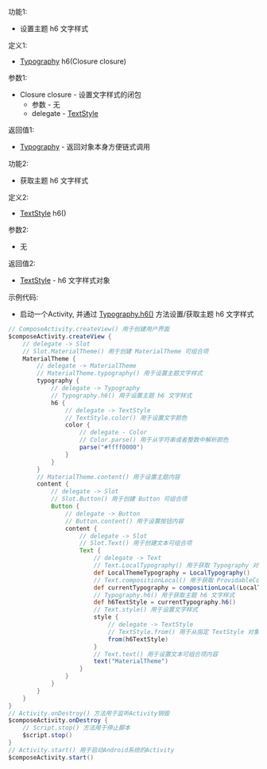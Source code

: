 功能1:

+ 设置主题 h6 文字样式

定义1:

+ [Typography](/API/UI/Compose/Theme/Typography/Typography/README.md) h6(Closure closure)

参数1:

+ Closure closure - 设置文字样式的闭包
    + 参数 - 无
    + delegate - [TextStyle](/API/UI/Compose/Theme/Typography/TextStyle/README.md)

返回值1:

+ [Typography](/API/UI/Compose/Theme/Typography/Typography/README.md) - 返回对象本身方便链式调用

功能2:

+ 获取主题 h6 文字样式

定义2:

+ [TextStyle](/API/UI/Compose/Theme/Typography/TextStyle/README.md) h6()

参数2:

+ 无

返回值2:

+ [TextStyle](/API/UI/Compose/Theme/Typography/TextStyle/README.md) - h6 文字样式对象

示例代码:

+ 启动一个Activity, 并通过 [Typography.h6()](/API/UI/Compose/Theme/Typography/Typography/README.md?id=h6) 方法设置/获取主题
  h6 文字样式

```groovy
// ComposeActivity.createView() 用于创建用户界面
$composeActivity.createView {
    // delegate -> Slot
    // Slot.MaterialTheme() 用于创建 MaterialTheme 可组合项
    MaterialTheme {
        // delegate -> MaterialTheme
        // MaterialTheme.typography() 用于设置主题文字样式
        typography {
            // delegate -> Typography
            // Typography.h6() 用于设置主题 h6 文字样式
            h6 {
                // delegate -> TextStyle
                // TextStyle.color() 用于设置文字颜色
                color {
                    // delegate - Color
                    // Color.parse() 用于从字符串或者整数中解析颜色
                    parse("#ffff0000")
                }
            }
        }
        // MaterialTheme.content() 用于设置主题内容
        content {
            // delegate -> Slot
            // Slot.Button() 用于创建 Button 可组合项
            Button {
                // delegate -> Button
                // Button.content() 用于设置按钮内容
                content {
                    // delegate -> Slot
                    // Slot.Text() 用于创建文本可组合项
                    Text {
                        // delegate -> Text
                        // Text.LocalTypography() 用于获取 Typography 对应的 CompositionLocal 对象
                        def LocalThemeTypography = LocalTypography()
                        // Text.compositionLocal() 用于获取 ProvidableCompositionLocal 的值
                        def currentTypography = compositionLocal(LocalThemeTypography)
                        // Typography.h6() 用于获取主题 h6 文字样式
                        def h6TextStyle = currentTypography.h6()
                        // Text.style() 用于设置文字样式
                        style {
                            // delegate -> TextStyle
                            // TextStyle.from() 用于从指定 TextStyle 对象复制属性
                            from(h6TextStyle)
                        }
                        // Text.text() 用于设置文本可组合项内容
                        text("MaterialTheme")
                    }
                }
            }
        }
    }
}
// Activity.onDestroy() 方法用于监听Activity销毁
$composeActivity.onDestroy {
    // Script.stop() 方法用于停止脚本
    $script.stop()
}
// Activity.start() 用于启动Android系统的Activity
$composeActivity.start()
```